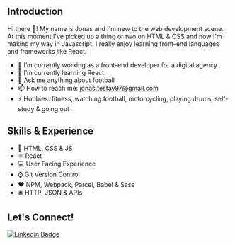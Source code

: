 ## Introduction

Hi there 👋! My name is Jonas and I'm new to the web development scene. At this moment I've picked up a thing or two on HTML & CSS and now I'm making my way in Javascript. I really enjoy learning front-end languages and frameworks like React.

- 🔭 I’m currently working as a front-end developer for a digital agency
- 🌱 I’m currently learning React
- 💬 Ask me anything about football
- 📫 How to reach me: jonas.tesfay97@gmail.com
- ⚡ Hobbies: fitness, watching football, motorcycling, playing drums, self-study & going out

## Skills & Experience
- 🔑 HTML, CSS & JS
- ⚛ React
- 💻 User Facing Experience
- ⌚ Git Version Control
- ❤️ NPM, Webpack, Parcel, Babel & Sass
- 🛎️ HTTP, JSON & APIs

## Let's Connect!
[![Linkedin Badge](https://img.shields.io/badge/-Jonas-0e76a8?style=flat&labelColor=0e76a8&logo=linkedin&logoColor=white)](https://www.linkedin.com/in/jonas-tesfay-963557173/) 
